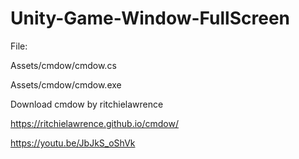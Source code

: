 # Unity-Game-Window-FullScreen

File:

Assets/cmdow/cmdow.cs

Assets/cmdow/cmdow.exe

Download cmdow by ritchielawrence

https://ritchielawrence.github.io/cmdow/

https://youtu.be/JbJkS_oShVk
